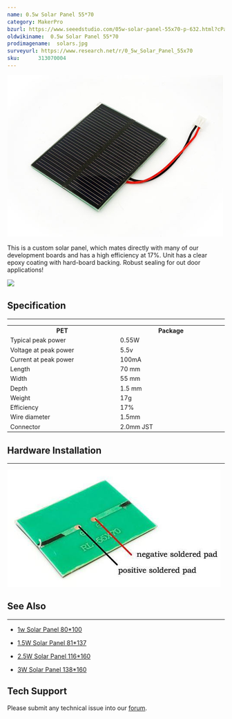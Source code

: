 ```yaml
---
name: 0.5w Solar Panel 55*70
category: MakerPro
bzurl: https://www.seeedstudio.com/05w-solar-panel-55x70-p-632.html?cPath=155
oldwikiname:  0.5w Solar Panel 55*70
prodimagename:  solars.jpg
surveyurl: https://www.research.net/r/0_5w_Solar_Panel_55x70
sku:      313070004
---
```

![](https://raw.githubusercontent.com/SeeedDocument/0.5w_Solar_Panel_55x70/master/img/solars.jpg)

This is a custom solar panel, which mates directly with many of our development boards and has a high efficiency at 17%. Unit has a clear epoxy coating with hard-board backing. Robust sealing for out door applications!

[![](https://github.com/SeeedDocument/Seeed-WiKi/raw/master/docs/images/300px-Get_One_Now_Banner-ragular.png)](https://www.seeedstudio.com/0-5W-Solar-Panel-55x70-p-632.html)

##   Specification
---
<table>
<tr>
<th> PET
</th>
<th> Package
</th></tr>
<tr>
<td width="400px"> Typical peak power
</td>
<td width="400px"> 0.55W
</td></tr>
<tr>
<td> Voltage at peak power
</td>
<td> 5.5v
</td></tr>
<tr>
<td>Current at peak power
</td>
<td>100mA
</td></tr>
<tr>
<td>Length
</td>
<td>70 mm
</td></tr>
<tr>
<td>Width
</td>
<td>55 mm
</td></tr>
<tr>
<td>Depth
</td>
<td>1.5 mm
</td></tr>
<tr>
<td>Weight
</td>
<td>17g
</td></tr>
<tr>
<td>Efficiency
</td>
<td>17%
</td></tr>
<tr>
<td>Wire diameter
</td>
<td>1.5mm
</td></tr>
<tr>
<td>Connector
</td>
<td>2.0mm JST
</td></tr></table>

##   Hardware Installation
---
![](https://github.com/SeeedDocument/0.5w_Solar_Panel_55x70/raw/master/img/0.5wsolarpanel.JPG)


##  See Also
---
*   [1w Solar Panel 80*100](/1w_Solar_Panel_80x100 "1w Solar Panel 80*100")

*   [1.5W Solar Panel 81*137](/1.5W_Solar_Panel_81x137 "1.5W Solar Panel 81*137")

*   [2.5W Solar Panel 116*160](/2.5W_Solar_Panel_116x160 "2.5W Solar Panel 116*160")

*   [3W Solar Panel 138*160](/3W_Solar_Panel_138x160 "3W Solar Panel 138*160")

## Tech Support
Please submit any technical issue into our [forum](http://forum.seeedstudio.com/). 